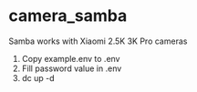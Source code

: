 # camera_samba
Samba works with Xiaomi 2.5K 3K Pro cameras

1. Copy example.env to .env
2. Fill password value in .env
3. dc up -d